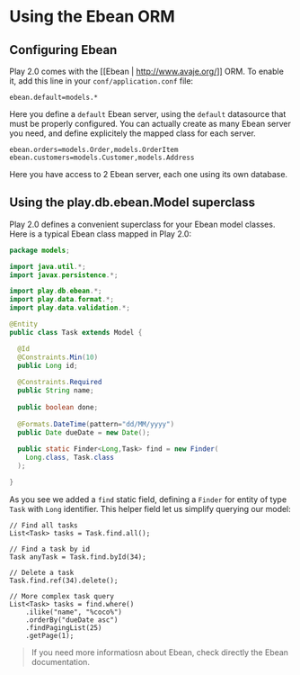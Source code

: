 # Using the Ebean ORM

## Configuring Ebean

Play 2.0 comes with the [[Ebean | http://www.avaje.org/]] ORM. To enable it, add this line in your `conf/application.conf` file:

```properties
ebean.default=models.*
```

Here you define a `default` Ebean server, using the `default` datasource that must be properly configured. You can actually create as many Ebean server you need, and define explicitely the mapped class for each server.

```properties
ebean.orders=models.Order,models.OrderItem
ebean.customers=models.Customer,models.Address
```

Here you have access to 2 Ebean server, each one using its own database.

## Using the play.db.ebean.Model superclass

Play 2.0 defines a convenient superclass for your Ebean model classes. Here is a typical Ebean class mapped in Play 2.0:

```java
package models;

import java.util.*;
import javax.persistence.*;

import play.db.ebean.*;
import play.data.format.*;
import play.data.validation.*;

@Entity 
public class Task extends Model {

  @Id
  @Constraints.Min(10)
  public Long id;
  
  @Constraints.Required
  public String name;
  
  public boolean done;
  
  @Formats.DateTime(pattern="dd/MM/yyyy")
  public Date dueDate = new Date();
  
  public static Finder<Long,Task> find = new Finder(
    Long.class, Task.class
  ); 

}
```

As you see we added a `find` static field, defining a `Finder` for entity of type `Task` with `Long` identifier. This helper field let us simplify querying our model:

```
// Find all tasks
List<Task> tasks = Task.find.all();
    
// Find a task by id
Task anyTask = Task.find.byId(34);

// Delete a task
Task.find.ref(34).delete();

// More complex task query
List<Task> tasks = find.where()
    .ilike("name", "%coco%")
    .orderBy("dueDate asc")
    .findPagingList(25)
    .getPage(1);
```

> If you need more informatiosn about Ebean, check directly the Ebean documentation.